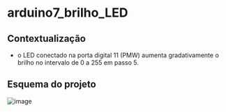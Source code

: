 # arduino7_brilho_LED

## Contextualização

- o LED conectado na porta digital 11 (PMW) aumenta gradativamente o brilho no intervalo de 0 a 255 em passo 5.<br>

## Esquema do projeto
![image](https://user-images.githubusercontent.com/130802556/235802556-fc7037a4-70f8-40b8-bfe0-6c6c43cdfa7c.png)
